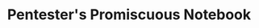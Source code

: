 ---
title: Pentester's Promiscuous Notebook
description: I'm snovvcrash and I do ethical penetration testing, red teaming, offensive tooling developement and cybersecurity researching. This is a GitBook of mine whose purpose is keeping my pentest notes on hand. It's far from being perfect in terms of organization (that's why I call it "promiscuous") and, basically, I'm logging it for myself, but it turned out that hosting it online makes it most convenient to access. So, if you find it handy too, feel free to use it... responsibly, of course!
url: https://ppn.snovvcrash.rocks/
image:
    # url: '/assets/images/cafe.png'
    # alt: 'Cafe'
tags: ['blog', 'cheatsheet', 'pentesting']
pubDate: 2023-11-11
draft: false
---
